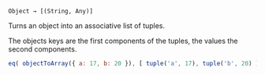 `Object → [(String, Any)]`

Turns an object into an associative list of tuples.

The objects keys are the first components of the tuples,
the values the second components.

```JavaScript
eq( objectToArray({ a: 17, b: 20 }), [ tuple('a', 17), tuple('b', 20) ]) === true
```
